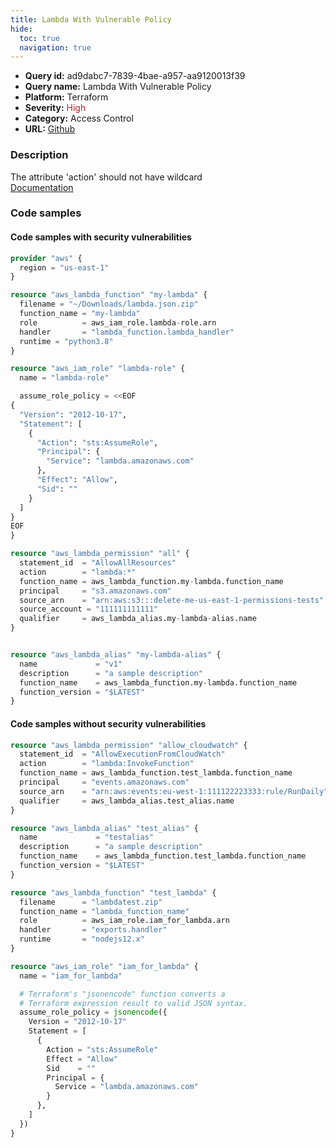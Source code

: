```yaml
---
title: Lambda With Vulnerable Policy
hide:
  toc: true
  navigation: true
---
```


<style>
  .highlight .hll {
    background-color: #ff171742;
  }
  .md-content {
    max-width: 1100px;
    margin: 0 auto;
  }
</style>

-   **Query id:** ad9dabc7-7839-4bae-a957-aa9120013f39
-   **Query name:** Lambda With Vulnerable Policy
-   **Platform:** Terraform
-   **Severity:** <span style="color:#bb2124">High</span>
-   **Category:** Access Control
-   **URL:** [Github](https://github.com/Checkmarx/kics/tree/master/assets/queries/terraform/aws/lambda_with_vulnerable_policy)

### Description
The attribute 'action' should not have wildcard<br>
[Documentation](https://registry.terraform.io/providers/hashicorp/aws/latest/docs/resources/lambda_permission#action)

### Code samples
#### Code samples with security vulnerabilities
```tf title="Positive test num. 1 - tf file" hl_lines="35"
provider "aws" {
  region = "us-east-1"
}

resource "aws_lambda_function" "my-lambda" {
  filename = "~/Downloads/lambda.json.zip"
  function_name = "my-lambda"
  role          = aws_iam_role.lambda-role.arn
  handler       = "lambda_function.lambda_handler"
  runtime = "python3.8"
}

resource "aws_iam_role" "lambda-role" {
  name = "lambda-role"

  assume_role_policy = <<EOF
{
  "Version": "2012-10-17",
  "Statement": [
    {
      "Action": "sts:AssumeRole",
      "Principal": {
        "Service": "lambda.amazonaws.com"
      },
      "Effect": "Allow",
      "Sid": ""
    }
  ]
}
EOF
}

resource "aws_lambda_permission" "all" {
  statement_id  = "AllowAllResources"
  action        = "lambda:*"
  function_name = aws_lambda_function.my-lambda.function_name
  principal     = "s3.amazonaws.com"
  source_arn    = "arn:aws:s3:::delete-me-us-east-1-permissions-tests"
  source_account = "111111111111"
  qualifier     = aws_lambda_alias.my-lambda-alias.name
}


resource "aws_lambda_alias" "my-lambda-alias" {
  name             = "v1"
  description      = "a sample description"
  function_name    = aws_lambda_function.my-lambda.function_name
  function_version = "$LATEST"
}

```


#### Code samples without security vulnerabilities
```tf title="Negative test num. 1 - tf file"
resource "aws_lambda_permission" "allow_cloudwatch" {
  statement_id  = "AllowExecutionFromCloudWatch"
  action        = "lambda:InvokeFunction"
  function_name = aws_lambda_function.test_lambda.function_name
  principal     = "events.amazonaws.com"
  source_arn    = "arn:aws:events:eu-west-1:111122223333:rule/RunDaily"
  qualifier     = aws_lambda_alias.test_alias.name
}

resource "aws_lambda_alias" "test_alias" {
  name             = "testalias"
  description      = "a sample description"
  function_name    = aws_lambda_function.test_lambda.function_name
  function_version = "$LATEST"
}

resource "aws_lambda_function" "test_lambda" {
  filename      = "lambdatest.zip"
  function_name = "lambda_function_name"
  role          = aws_iam_role.iam_for_lambda.arn
  handler       = "exports.handler"
  runtime       = "nodejs12.x"
}

resource "aws_iam_role" "iam_for_lambda" {
  name = "iam_for_lambda"

  # Terraform's "jsonencode" function converts a
  # Terraform expression result to valid JSON syntax.
  assume_role_policy = jsonencode({
    Version = "2012-10-17"
    Statement = [
      {
        Action = "sts:AssumeRole"
        Effect = "Allow"
        Sid    = ""
        Principal = {
          Service = "lambda.amazonaws.com"
        }
      },
    ]
  })
}

```

